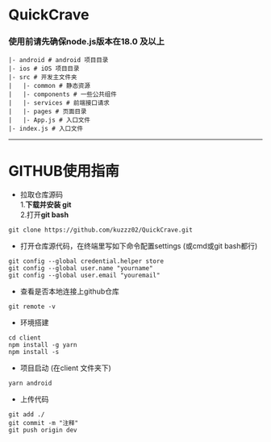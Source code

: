 # QuickCrave

### 使用前请先确保node.js版本在18.0 及以上

```
|- android # android 项目目录
|- ios # iOS 项目目录
|- src # 开发主文件夹
|   |- common # 静态资源
|   |- components # 一些公共组件
|   |- services # 前端接口请求
|   |- pages # 页面目录
|   |- App.js # 入口文件
|- index.js # 入口文件
```
---

# GITHUB使用指南

- 拉取仓库源码  
1.**下载并安装 git**  
2.打开**git bash**
```
git clone https://github.com/kuzzz02/QuickCrave.git
```

- 打开仓库源代码，在终端里写如下命令配置settings (或cmd或git bash都行)
```
git config --global credential.helper store
git config --global user.name "yourname"
git config --global user.email "youremail"
```

- 查看是否本地连接上github仓库
```
git remote -v
```

- 环境搭建
```
cd client
npm install -g yarn
npm install -s
```

- 项目启动 (在client 文件夹下)
```
yarn android
```

- 上传代码
```
git add ./
git commit -m "注释"
git push origin dev
```
